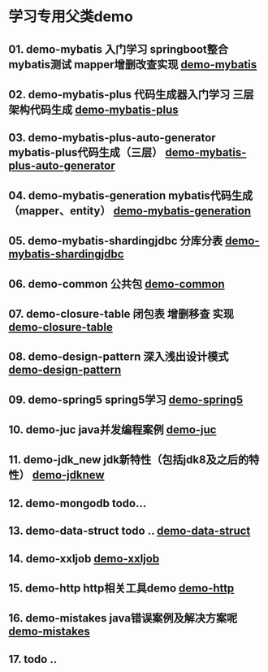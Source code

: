 # 学习专用父类demo

## 01. demo-mybatis 入门学习 springboot整合mybatis测试 mapper增删改查实现 [demo-mybatis](demo-mybatis)
## 02. demo-mybatis-plus 代码生成器入门学习 三层架构代码生成 [demo-mybatis-plus](demo-mybatis-plus)
## 03. demo-mybatis-plus-auto-generator mybatis-plus代码生成（三层） [demo-mybatis-plus-auto-generator](demo-mybatis-plus-auto-generator)
## 04. demo-mybatis-generation mybatis代码生成（mapper、entity） [demo-mybatis-generation](demo-mybatis-generation)
## 05. demo-mybatis-shardingjdbc 分库分表 [demo-mybatis-shardingjdbc](demo-mybatis-shardingjdbc)
## 06. demo-common 公共包 [demo-common](demo-common)
## 07. demo-closure-table 闭包表 增删移查 实现 [demo-closure-table](demo-closure-table)
## 08. demo-design-pattern 深入浅出设计模式 [demo-design-pattern](demo-design-pattern)
## 09. demo-spring5 spring5学习 [demo-spring5](demo-spring5)
## 10. demo-juc java并发编程案例 [demo-juc](demo-juc)
## 11. demo-jdk_new jdk新特性（包括jdk8及之后的特性） [demo-jdknew](demo-jdknew)
## 12. demo-mongodb todo...
## 13. demo-data-struct todo .. [demo-data-struct](demo-data-struct)
## 14. demo-xxljob [demo-xxljob](demo-xxljob)
## 15. demo-http http相关工具demo [demo-http](demo-http)
## 16. demo-mistakes java错误案例及解决方案呢 [demo-mistakes](demo-mistakes)
## 17. todo ..
